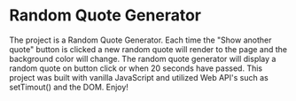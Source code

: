 # Random Quote Generator

The project is a Random Quote Generator. Each time the "Show another quote" button is clicked a new random quote will render to the page and the background color will change. The random quote generator will display a random quote on button click or when 20 seconds have passed. This project was built with vanilla JavaScript and utilized Web API's such as setTimout() and the DOM. Enjoy!
